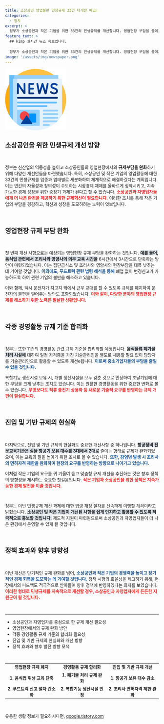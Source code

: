 ```yaml
---
title: 소상공인 영업불편 민생규제 33건 대개선 예고!
categories:
  - 정치
excerpt: >
  정부가 소상공인과 작은 기업을 위한 33건의 민생규제를 개선합니다. 영업현장 부담을 줄이고, 경영활동 규제를 합리화하여 혁신을 지원할 방침입니다. 새로운 규제 완화를 통해 숨통을 트이는 작은 기업들의 변화가 기대됩니다.
feature_text: >
  ## kimp 실시간 뉴스 속보입니다.

  정부가 소상공인과 작은 기업을 위한 33건의 민생규제를 개선합니다. 영업현장 부담을 줄이고, 경영활동 규제를 합리화하여 혁신을 지원할 방침입니다. 새로운 규제 완화를 통해 숨통을 트이는 작은 기업들의 변화가 기대됩니다.
image: '/assets/img/newspaper.png'
---
```


<p><img src="/assets/img/newspaper.png" alt="kimplant 속보" /></p>

<h2 data-ke-size="size26">소상공인을 위한 민생규제 개선 방향</h2>

<p data-ke-size="size16">&nbsp;</p>

<p>정부는 신산업의 역동성을 높이고 소상공인들의 영업현장에서의 <b>규제부담을 완화</b>하기 위해 다양한 개선안들을 마련했습니다. 특히, 소상공인 및 작은 기업의 영업활동에 대한 33건의 민생규제를 업종과 업태별로 세분화하여 체계적으로 해결하겠다는 계획입니다. 이는 민간의 자율성과 창의성이 주도하는 시장경제 체제를 올바르게 정착시키고, 지속 가능한 경제 성장을 위한 중장기 과제가 된다고 할 수 있습니다. <b><span style="color: #ee2323;">소상공인과 자영업자들에게 더 나은 환경을 제공하기 위한 규제혁신이 필요합니다.</span></b> 이러한 조치를 통해 작은 기업의 부담을 경감하고, 혁신과 성장을 도모하려는 노력이 엿보입니다. </p>

<p data-ke-size="size16">&nbsp;</p>

<h2 data-ke-size="size26">영업현장 규제 부담 완화</h2>

<p data-ke-size="size16">&nbsp;</p>

<p>첫 번째 개선 사항으로는 예상되는 영업현장 규제 부담을 완화하는 것입니다. <b><span style="background-color: #21538527;">예를 들어, 음식업 관련에서 조리사와 영양사의 의무 교육 시간을</span></b> 6시간에서 3시간으로 단축하는 방안이 마련되었습니다. 이는 집단급식소 및 조리사와 영양사의 현장부담을 대폭 낮추는 데 기여할 것입니다. <b><span style="color: #1a5490;">이외에도, 푸드트럭 관련 법령 해석을 통해</span></b> 폐업 없이 변경신고가 가능하도록 하여 관련 기업의 불만을 해소하고 있습니다. </p>

<p>이와 함께, 택시 운전자가 차고지 밖에서 근무 교대를 할 수 있도록 규제를 폐지하여 운전자의 불편을 덜어주는 방안도 포함되었습니다. <b><span style="color: #ee2323;">이와 같이, 다양한 분야의 영업현장 규제를 해소하기 위한 노력은 절실한 상황입니다.</span></b></p>

<p data-ke-size="size16">&nbsp;</p>

<h2 data-ke-size="size26">각종 경영활동 규제 기준 합리화</h2>

<p data-ke-size="size16">&nbsp;</p>

<p>정부는 또한 11건의 경영활동 관련 규제 기준을 합리화할 예정입니다. <b><span style="background-color: #21538527;">음식물류 폐기물 처리 시설에</span></b> 대하여 일정 자격증을 가진 기술관리인을 별도로 채용할 필요 없이 담당자를 기술관리인으로 활용할 수 있도록 개선е됩니다. <b><span style="color: #1a5490;">이로써 중소기업자들의 부담을 줄일 수 있을 것입니다.</span></b></p>

<p>복합기능 생산시설 보유 시, 개별 생산시설을 모두 갖춘 것으로 인정하여 조달기업에 대한 부담을 크게 낮추는 조치도 있습니다. 이는 원활한 경영활동을 위한 중요한 변화로 볼 수 있습니다. <b><span style="color: #ee2323;">무엇보다도 직류 충전기 상용화 등 새로운 기술적 요구를 반영하는 규제 개편이 절실합니다.</span></b></p>

<p data-ke-size="size16">&nbsp;</p>

<h2 data-ke-size="size26">진입 및 기반 규제의 현실화</h2>

<p data-ke-size="size16">&nbsp;</p>

<p>마지막으로, 진입 및 기반 규제의 현실화도 중요한 개선사항 중 하나입니다. <b><span style="background-color: #21538527;">항공정비 전문교육기관은 실물 항공기 보유 대수를 3대에서 2대로</span></b> 줄이는 형태로 규제가 완화되었으며, 이는 교육의 질을 높이기 위한 조치로 볼 수 있습니다. <b><span style="color: #1a5490;">또한, 감염병 발생 시 조리사의 면허자격 제한을 완화하여 현장의 요구를 반영하는 방향으로 나아가고 있습니다.</span></b></p>

<p>이처럼 작은 기업의 요구를 귀 기울여 듣고 맞춤형 규제 개선을 추진하는 것은 향후 정책의 방향성을 제시하는 중요한 첫걸음입니다. <b><span style="color: #ee2323;">작은 기업과 소상공인을 위한 정책은 지속가능한 경제 발전을 이끌 것입니다.</span></b></p>

<p data-ke-size="size16">&nbsp;</p>

<p>정부는 이번 민생규제 개선 과제에 대한 법령 개정 절차를 신속하게 이행할 계획이라고 밝혔습니다. <b><span style="background-color: #21538527;">소상공인 및 작은 기업이 개선된 사항을 쉽게 인지하고 활용할 수 있도록 적극적으로 홍보할 것입니다.</span></b> 제도적 지원이 마련됨으로써 소상공인과 자영업자들이 더 나은 환경에서 운영할 수 있게 될 것입니다. </p>

<p data-ke-size="size16">&nbsp;</p>

<h2 data-ke-size="size26">정책 효과와 향후 방향성</h2>

<p data-ke-size="size16">&nbsp;</p>

<p>이번 개선은 단기적인 규제 완화를 넘어, <b><span style=" color: #1a5490;">소상공인과 작은 기업의 경쟁력을 높이고 장기적인 경제 회복을 도모하는 데 기여할 것입니다.</span></b> 정책 시행의 효율성을 제고하기 위해, 현장에서의 피드백도 적극적으로 받아들여 향후 정책에 반영하겠다는 의지를 보였습니다. <b><span style="color: #ee2323;">이러한 형태로 민생규제를 지속적으로 개선할 경우, 소상공인과 자영업자에게 든든한 지원군이 될 것입니다.</span></b></p>

<p data-ke-size="size16">&nbsp;</p>

<hr>

<ul>
    <li>소상공인과 자영업자를 중심으로 한 규제 개선 필요성</li>
    <li>영업현장에서의 규제 완화 방안</li>
    <li>각종 경영활동 규제 기준의 합리화 필요성</li>
    <li>진입 및 기반 규제의 현실화와 개선 방향</li>
    <li>정책 효과와 향후 발전 방향 모색</li>
</ul>

<p data-ke-size="size16">&nbsp;</p>

<table>
    <tr>
        <td style="text-align: center; height: 17px;"><b>영업현장 규제 폐지</b></td>
        <td style="text-align: center; height: 17px;"><b>경영활동 규제 합리화</b></td>
        <td style="text-align: center; height: 17px;"><b>진입 및 기반 규제 개선</b></td>
    </tr>
    <tr>
        <td style="text-align: center; height: 17px;"><b>1. 음식업 위생 교육 단축</b></td>
        <td style="text-align: center; height: 17px;"><b>1. 폐기물 처리 규제 완화</b></td>
        <td style="text-align: center; height: 17px;"><b>1. 항공기 보유 대수 감소</b></td>
    </tr>
    <tr>
        <td style="text-align: center; height: 17px;"><b>2. 푸드트럭 신고 절차 간소화</b></td>
        <td style="text-align: center; height: 17px;"><b>2. 복합기능 생산시설 인정</b></td>
        <td style="text-align: center; height: 17px;"><b>2. 조리사 면허자격 제한 완화</b></td>
    </tr>
</table>

<p data-ke-size="size16">&nbsp;</p>
유용한 생활 정보가 필요하시다면, <a href="https://qoogle.tistory.com" rel="dofollow">qoogle.tistory.com</a>



